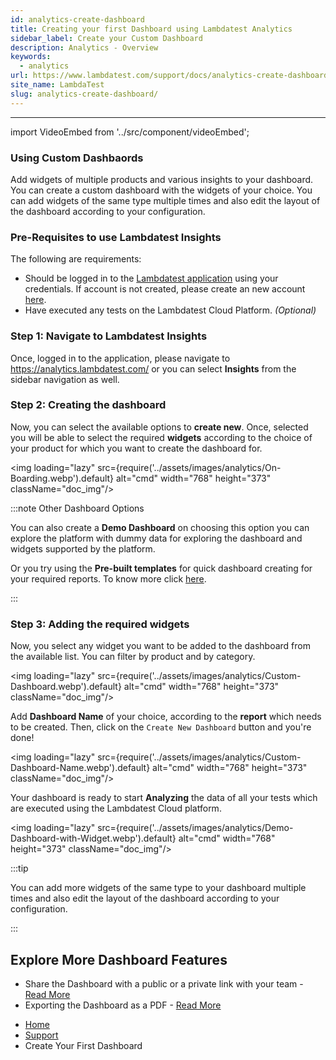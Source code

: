 ```yaml
---
id: analytics-create-dashboard
title: Creating your first Dashboard using Lambdatest Analytics
sidebar_label: Create your Custom Dashboard
description: Analytics - Overview
keywords:
  - analytics
url: https://www.lambdatest.com/support/docs/analytics-create-dashboard/
site_name: LambdaTest
slug: analytics-create-dashboard/
---
```


<script type="application/ld+json"
      dangerouslySetInnerHTML={{ __html: JSON.stringify({
       "@context": "https://schema.org",
        "@type": "BreadcrumbList",
        "itemListElement": [{
          "@type": "ListItem",
          "position": 1,
          "name": "Home",
          "item": "https://www.lambdatest.com"
        },{
          "@type": "ListItem",
          "position": 2,
          "name": "Support",
          "item": "https://www.lambdatest.com/support/docs/"
        },{
          "@type": "ListItem",
          "position": 3,
          "name": "Linear App Integration",
          "item": "https://www.lambdatest.com/support/docs/analytics-create-dashboard/"
        }]
      })
    }}
></script>

---
import VideoEmbed from '../src/component/videoEmbed';


### Using Custom Dashbaords

Add widgets of multiple products and various insights to your dashboard. You can create a custom dashboard with the widgets of your choice. You can add widgets of the same type multiple times and also edit the layout of the dashboard according to your configuration.

<VideoEmbed 
  src="https://share.synthesia.io/embeds/videos/b94567c6-a454-4b85-9d19-46448ccb0e77" 
  title="Create Customed Dashboard using Lambdatest Analytics"
/>

### Pre-Requisites to use Lambdatest Insights

The following are requirements:

- Should be logged in to the [Lambdatest application](https://accounts.lambdatest.com/login) using your credentials. If account is not created, please create an new account [here](https://accounts.lambdatest.com/register).
- Have executed any tests on the Lambdatest Cloud Platform. _(Optional)_

### Step 1: Navigate to Lambdatest Insights

Once, logged in to the application, please navigate to https://analytics.lambdatest.com/ or you can select **Insights** from the sidebar navigation as well.

### Step 2: Creating the dashboard

Now, you can select the available options to **create new**. Once, selected you will be able to select the required **widgets** according to the choice of your product for which you want to create the dashboard for.

<img loading="lazy" src={require('../assets/images/analytics/On-Boarding.webp').default} alt="cmd" width="768" height="373" className="doc_img"/>

:::note Other Dashboard Options

You can also create a **Demo Dashboard** on choosing this option you can explore the platform with dummy data for exploring the dashboard and widgets supported by the platform.

Or you try using the **Pre-built templates** for quick dashboard creating for your required reports. To know more click [here](/docs/analytics-dashboard-templates/).

:::

### Step 3: Adding the required widgets

Now, you select any widget you want to be added to the dashboard from the available list. You can filter by product and by category.

<img loading="lazy" src={require('../assets/images/analytics/Custom-Dashboard.webp').default} alt="cmd" width="768" height="373" className="doc_img"/>

Add **Dashboard Name** of your choice, according to the **report** which needs to be created. Then, click on the `Create New Dashboard` button and you're done!

<img loading="lazy" src={require('../assets/images/analytics/Custom-Dashboard-Name.webp').default} alt="cmd" width="768" height="373" className="doc_img"/>

Your dashboard is ready to start **Analyzing** the data of all your tests which are executed using the Lambdatest Cloud platform.

<img loading="lazy" src={require('../assets/images/analytics/Demo-Dashboard-with-Widget.webp').default} alt="cmd" width="768" height="373" className="doc_img"/>

:::tip

You can add more widgets of the same type to your dashboard multiple times and also edit the layout of the dashboard according to your configuration. 

:::

## Explore More Dashboard Features

* Share the Dashboard with a public or a private link with your team - [Read More](/docs/analytics-dashboard-features/#expiry-settings-for-dashboard-share-link)
* Exporting the Dashboard as a PDF - [Read More](/docs/analytics-dashboard-features/#export-dashboard-as-pdf)


<nav aria-label="breadcrumbs">
  <ul className="breadcrumbs">
    <li className="breadcrumbs__item">
      <a className="breadcrumbs__link" target="_self" href="https://www.lambdatest.com">
        Home
      </a>
    </li>
    <li className="breadcrumbs__item">
      <a className="breadcrumbs__link" target="_self" href="https://www.lambdatest.com/support/docs/">
        Support
      </a>
    </li>
    <li className="breadcrumbs__item breadcrumbs__item--active">
      <span className="breadcrumbs__link">
      Create Your First Dashboard 
      </span>
    </li>
  </ul>
</nav>
